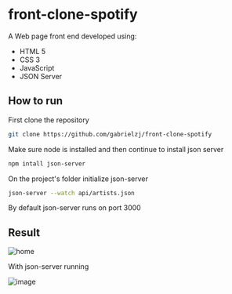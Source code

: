 # front-clone-spotify

A Web page front end developed using:
* HTML 5
* CSS 3
* JavaScript
* JSON Server

## How to run
First clone the repository
~~~bash
git clone https://github.com/gabrielzj/front-clone-spotify
~~~
Make sure node is installed and then continue to install json server
~~~bash
npm intall json-server
~~~
On the project's folder initialize json-server
~~~bash
json-server --watch api/artists.json
~~~
By default json-server runs on port 3000

## Result
![home](https://github.com/gabrielzj/front-clone-spotify/assets/72074591/c9ab439e-17df-4fe6-af4c-09bbf9ec87ef)

With json-server running

![image](https://github.com/gabrielzj/front-clone-spotify/assets/72074591/1c30e7a4-5114-4581-8728-4c7894cf6bef)





